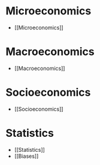 # Microeconomics
- [[Microeconomics]]
# Macroeconomics
- [[Macroeconomics]]
# Socioeconomics
- [[Socioeconomics]]
# Statistics
- [[Statistics]]
- [[Biases]]